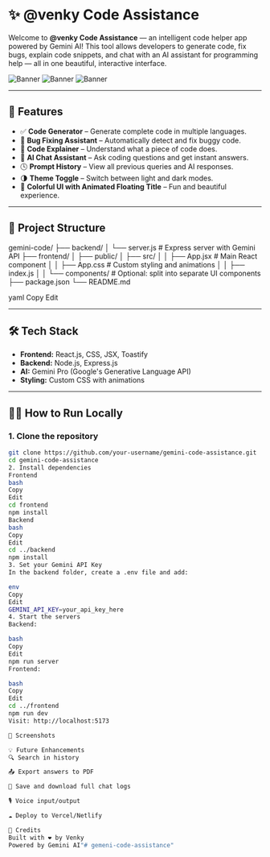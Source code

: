 # ✨ @venky Code Assistance

Welcome to **@venky Code Assistance** — an intelligent code helper app powered by Gemini AI! This tool allows developers to generate code, fix bugs, explain code snippets, and chat with an AI assistant for programming help — all in one beautiful, interactive interface.

![Banner](https://img.shields.io/badge/Built%20With-React-blue?style=for-the-badge)
![Banner](https://img.shields.io/badge/AI-Powered-yellow?style=for-the-badge)
![Banner](https://img.shields.io/badge/Backend-Node.js-green?style=for-the-badge)

---

## 🚀 Features

- ✅ **Code Generator** – Generate complete code in multiple languages.
- 🐞 **Bug Fixing Assistant** – Automatically detect and fix buggy code.
- 🧠 **Code Explainer** – Understand what a piece of code does.
- 💬 **AI Chat Assistant** – Ask coding questions and get instant answers.
- 🕓 **Prompt History** – View all previous queries and AI responses.
- 🌗 **Theme Toggle** – Switch between light and dark modes.
- 🎨 **Colorful UI with Animated Floating Title** – Fun and beautiful experience.

---

## 📁 Project Structure

gemini-code/
├── backend/
│ └── server.js # Express server with Gemini API
├── frontend/
│ ├── public/
│ ├── src/
│ │ ├── App.jsx # Main React component
│ │ ├── App.css # Custom styling and animations
│ │ ├── index.js
│ │ └── components/ # Optional: split into separate UI components
├── package.json
└── README.md

yaml
Copy
Edit

---

## 🛠️ Tech Stack

- **Frontend:** React.js, CSS, JSX, Toastify
- **Backend:** Node.js, Express.js
- **AI:** Gemini Pro (Google's Generative Language API)
- **Styling:** Custom CSS with animations

---

## 🧑‍💻 How to Run Locally

### 1. Clone the repository

```bash
git clone https://github.com/your-username/gemini-code-assistance.git
cd gemini-code-assistance
2. Install dependencies
Frontend
bash
Copy
Edit
cd frontend
npm install
Backend
bash
Copy
Edit
cd ../backend
npm install
3. Set your Gemini API Key
In the backend folder, create a .env file and add:

env
Copy
Edit
GEMINI_API_KEY=your_api_key_here
4. Start the servers
Backend:

bash
Copy
Edit
npm run server
Frontend:

bash
Copy
Edit
cd ../frontend
npm run dev
Visit: http://localhost:5173

📸 Screenshots

💡 Future Enhancements
🔍 Search in history

📤 Export answers to PDF

🧾 Save and download full chat logs

🎙️ Voice input/output

☁️ Deploy to Vercel/Netlify

🙌 Credits
Built with ❤️ by Venky
Powered by Gemini AI"# gemeni-code-assistance" 
